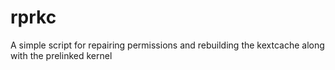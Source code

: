 # rprkc
A simple script for repairing permissions and rebuilding the kextcache along with the prelinked kernel
